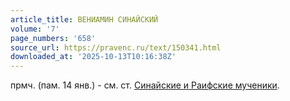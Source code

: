 ```yaml
---
article_title: ВЕНИАМИН СИНАЙСКИЙ
volume: '7'
page_numbers: '658'
source_url: https://pravenc.ru/text/150341.html
downloaded_at: '2025-10-13T10:16:38Z'
---
```


прмч. (пам. 14 янв.) - см. ст. [Синайские и Раифские мученики](<https://pravenc.ru/text/Синайские и Раифские мученики.html>).
